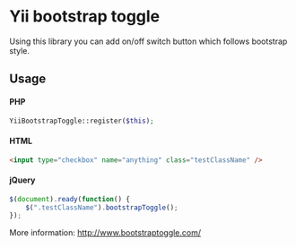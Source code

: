 # Yii bootstrap toggle
Using this library you can add on/off switch button which follows bootstrap style.

<h2>Usage</h2>
<h4>PHP</h4>

```php
YiiBootstrapToggle::register($this);
```

<h4>HTML</h4>

```html
<input type="checkbox" name="anything" class="testClassName" />
```

<h4>jQuery</h4>

```javascript
$(document).ready(function() {
    $(".testClassName").bootstrapToggle();
});
```

More information: http://www.bootstraptoggle.com/